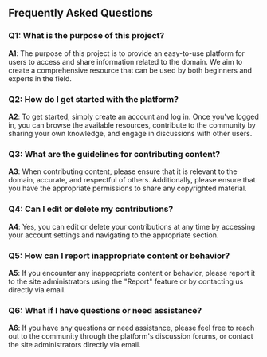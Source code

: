 ## Frequently Asked Questions

### Q1: What is the purpose of this project?

**A1**: The purpose of this project is to provide an easy-to-use platform for users to access and share information related to the domain. We aim to create a comprehensive resource that can be used by both beginners and experts in the field.

### Q2: How do I get started with the platform?

**A2**: To get started, simply create an account and log in. Once you've logged in, you can browse the available resources, contribute to the community by sharing your own knowledge, and engage in discussions with other users.

### Q3: What are the guidelines for contributing content?

**A3**: When contributing content, please ensure that it is relevant to the domain, accurate, and respectful of others. Additionally, please ensure that you have the appropriate permissions to share any copyrighted material.

### Q4: Can I edit or delete my contributions?

**A4**: Yes, you can edit or delete your contributions at any time by accessing your account settings and navigating to the appropriate section.

### Q5: How can I report inappropriate content or behavior?

**A5**: If you encounter any inappropriate content or behavior, please report it to the site administrators using the "Report" feature or by contacting us directly via email.

### Q6: What if I have questions or need assistance?

**A6**: If you have any questions or need assistance, please feel free to reach out to the community through the platform's discussion forums, or contact the site administrators directly via email.